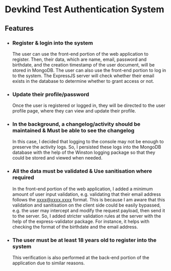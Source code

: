 # Devkind Test Authentication System

## Features

- ### Register & login into the system

  The user can use the front-end portion of the web application to register. Then, their data, which are name, email, password and birthdate, and the creation timestamp of the user document, will be stored in MongoDB.
  The user can also use the front-end portion to log in to the system. The ExpressJS server will check whether their email exists in the database to determine whether to grant access or not.

- ### Update their profile/password

  Once the user is registered or logged in, they will be directed to the user profile page, where they can view and update their profile.

- ### In the background, a changelog/activity should be maintained & Must be able to see the changelog

  In this case, I decided that logging to the console may not be enough to preserve the activity logs. So, I persisted these logs into the MongoDB database with the help of the Winston logging package so that they could be stored and viewed when needed.

- ### All the data must be validated & Use sanitisation where required

  In the front-end portion of the web application, I added a minimum amount of user input validation, e.g. validating that their email address follows the xxxx@xxxx.xxxx format. This is because I am aware that this validation and sanitisation on the client side could be easily bypassed, e.g. the user may intercept and modify the request payload, then send it to the server.
  So, I added stricter validation rules at the server with the help of the express-validator package. For instance, it helps with checking the format of the birthdate and the email address.

- ### The user must be at least 18 years old to register into the system

  This verification is also performed at the back-end portion of the application due to similar reasons.

